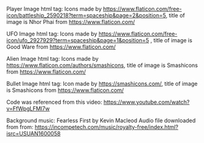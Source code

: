 Player Image html tag:
Icons made by https://www.flaticon.com/free-icon/battleship_2590218?term=spaceship&page=2&position=5, title of image is Nhor Phai from https://www.flaticon.com/

UFO Image html tag:
Icons made by https://www.flaticon.com/free-icon/ufo_2927929?term=spaceship&page=1&position=5 , title of image is Good Ware from https://www.flaticon.com/ 

Alien Image html tag:
Icons made by https://www.flaticon.com/authors/smashicons, title of image is Smashicons from https://www.flaticon.com/

Bullet Image html tag:
Icon made by https://smashicons.com/, title of image is Smashicons from https://www.flaticon.com/

Code was referenced from this video:
https://www.youtube.com/watch?v=FfWpgLFMI7w

Background music: Fearless First by Kevin Macleod
Audio file downloaded from from:
https://incompetech.com/music/royalty-free/index.html?isrc=USUAN1600058

